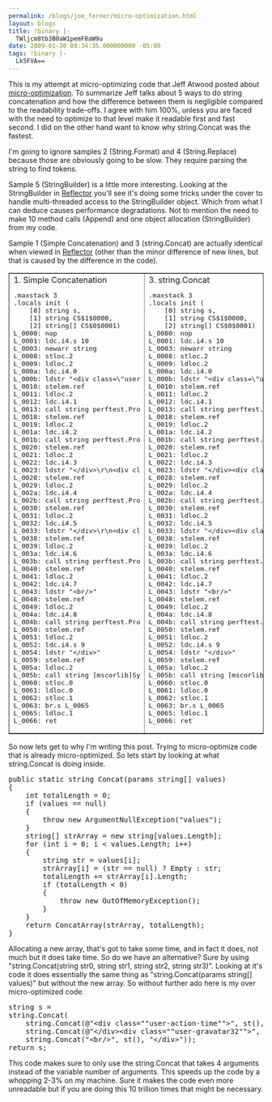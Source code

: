 ```yaml
---
permalink: /blogs/joe_ferner/micro-optimization.html
layout: blogs
title: !binary |-
  TWljcm8tb3B0aW1pemF0aW9u
date: 2009-01-30 09:34:35.000000000 -05:00
tags: !binary |-
  Lk5FVA==
---
```

<p>This is my attempt at micro-optimizing code that Jeff Atwood posted about <a href="http://www.codinghorror.com/blog/archives/001218.html#comments">micro-optimization</a>. To summarize Jeff talks about 5 ways to do string concatenation and how the difference between them is negligible compared to the readability trade-offs. I agree with him 100%, unless you are faced with the need to optimize to that level make it readable first and fast second. I did on the other hand want to know why string.Concat was the fastest.</p>

<p>I'm going to ignore samples 2 (String.Format) and 4 (String.Replace) because those are obviously going to be slow. They require parsing the string to find tokens.</p>

<p>Sample 5 (StringBuilder) is a little more interesting. Looking at the StringBuilder in <a href="http://www.red-gate.com/products/reflector/">Reflector</a> you'll see it's doing some tricks under the cover to handle multi-threaded access to the StringBuilder object. Which from what I can deduce causes performance degradations. Not to mention the need to make 10 method calls (Append) and one object allocation (StringBuilder) from my code.</p>

<p>Sample 1 (Simple Concatenation) and 3 (string.Concat) are actually identical when viewed in <a href="http://www.red-gate.com/products/reflector/">Reflector</a> (other than the minor difference of new lines, but that is caused by the difference in the code).

<table border="1">
	<tr>
		<td>
			1. Simple Concatenation
			<pre class="prettyprint" style="width: 250px;">
.maxstack 3
.locals init (
    [0] string s,
    [1] string CS$1$0000,
    [2] string[] CS$0$0001)
L_0000: nop 
L_0001: ldc.i4.s 10
L_0003: newarr string
L_0008: stloc.2 
L_0009: ldloc.2 
L_000a: ldc.i4.0 
L_000b: ldstr "&lt;div class=\"user-action-time\">"
L_0010: stelem.ref 
L_0011: ldloc.2 
L_0012: ldc.i4.1 
L_0013: call string perftest.Program::st()
L_0018: stelem.ref 
L_0019: ldloc.2 
L_001a: ldc.i4.2 
L_001b: call string perftest.Program::st()
L_0020: stelem.ref 
L_0021: ldloc.2 
L_0022: ldc.i4.3 
L_0023: ldstr "&lt;/div>\r\n&lt;div class=\"user-gravatar32\">"
L_0028: stelem.ref 
L_0029: ldloc.2 
L_002a: ldc.i4.4 
L_002b: call string perftest.Program::st()
L_0030: stelem.ref 
L_0031: ldloc.2 
L_0032: ldc.i4.5 
L_0033: ldstr "&lt;/div>\r\n&lt;div class=\"user-details\">"
L_0038: stelem.ref 
L_0039: ldloc.2 
L_003a: ldc.i4.6 
L_003b: call string perftest.Program::st()
L_0040: stelem.ref 
L_0041: ldloc.2 
L_0042: ldc.i4.7 
L_0043: ldstr "&lt;br/>"
L_0048: stelem.ref 
L_0049: ldloc.2 
L_004a: ldc.i4.8 
L_004b: call string perftest.Program::st()
L_0050: stelem.ref 
L_0051: ldloc.2 
L_0052: ldc.i4.s 9
L_0054: ldstr "&lt;/div>"
L_0059: stelem.ref 
L_005a: ldloc.2 
L_005b: call string [mscorlib]System.String::Concat(string[])
L_0060: stloc.0 
L_0061: ldloc.0 
L_0062: stloc.1 
L_0063: br.s L_0065
L_0065: ldloc.1 
L_0066: ret</pre>
			</td>
			<td>
				3. string.Concat
				<pre class="prettyprint" style="width: 250px;">.maxstack 3
.locals init (
    [0] string s,
    [1] string CS$1$0000,
    [2] string[] CS$0$0001)
L_0000: nop 
L_0001: ldc.i4.s 10
L_0003: newarr string
L_0008: stloc.2 
L_0009: ldloc.2 
L_000a: ldc.i4.0 
L_000b: ldstr "&lt;div class=\"user-action-time\">"
L_0010: stelem.ref 
L_0011: ldloc.2 
L_0012: ldc.i4.1 
L_0013: call string perftest.Program::st()
L_0018: stelem.ref 
L_0019: ldloc.2 
L_001a: ldc.i4.2 
L_001b: call string perftest.Program::st()
L_0020: stelem.ref 
L_0021: ldloc.2 
L_0022: ldc.i4.3 
L_0023: ldstr "&lt;/div>&lt;div class=\"user-gravatar32\">"
L_0028: stelem.ref 
L_0029: ldloc.2 
L_002a: ldc.i4.4 
L_002b: call string perftest.Program::st()
L_0030: stelem.ref 
L_0031: ldloc.2 
L_0032: ldc.i4.5 
L_0033: ldstr "&lt;/div>&lt;div class=\"user-details\">"
L_0038: stelem.ref 
L_0039: ldloc.2 
L_003a: ldc.i4.6 
L_003b: call string perftest.Program::st()
L_0040: stelem.ref 
L_0041: ldloc.2 
L_0042: ldc.i4.7 
L_0043: ldstr "&lt;br/>"
L_0048: stelem.ref 
L_0049: ldloc.2 
L_004a: ldc.i4.8 
L_004b: call string perftest.Program::st()
L_0050: stelem.ref 
L_0051: ldloc.2 
L_0052: ldc.i4.s 9
L_0054: ldstr "&lt;/div>"
L_0059: stelem.ref 
L_005a: ldloc.2 
L_005b: call string [mscorlib]System.String::Concat(string[])
L_0060: stloc.0 
L_0061: ldloc.0 
L_0062: stloc.1 
L_0063: br.s L_0065
L_0065: ldloc.1 
L_0066: ret</pre>
			</td>
		</tr>
	</table>
</p>

<p>	So now lets get to why I'm writing this post. Trying to micro-optimize code that is already micro-optimized. So lets start by looking at what string.Concat is doing inside.
<pre class="prettyprint">public static string Concat(params string[] values)
{
    int totalLength = 0;
    if (values == null)
    {
        throw new ArgumentNullException("values");
    }
    string[] strArray = new string[values.Length];
    for (int i = 0; i < values.Length; i++)
    {
        string str = values[i];
        strArray[i] = (str == null) ? Empty : str;
        totalLength += strArray[i].Length;
        if (totalLength < 0)
        {
            throw new OutOfMemoryException();
        }
    }
    return ConcatArray(strArray, totalLength);
}</pre>
Allocating a new array, that's got to take some time, and in fact it does, not much but it does take time. So do we have an alternative? Sure by using "string.Concat(string str0, string str1, string str2, string str3)". Looking at it's code it does essentially the same thing as "string.Concat(params string[] values)" but without the new array. So without further ado here is my over micro-optimized code.
<pre class="prettyprint">string s =
string.Concat(
    string.Concat(@"&lt;div class=""user-action-time"">", st(), st()),
    string.Concat(@"&lt;/div>&lt;div class=""user-gravatar32"">", st(), @"&lt;/div>&lt;div class=""user-details"">", st()),
    string.Concat("&lt;br/>", st(), "&lt;/div>"));
return s;</pre>
This code makes sure to only use the string.Concat that takes 4 arguments instead of the variable number of arguments. This speeds up the code by a whopping 2-3% on my machine. Sure it makes the code even more unreadable but if you are doing this 10 trillion times that might be necessary.
</p> 
